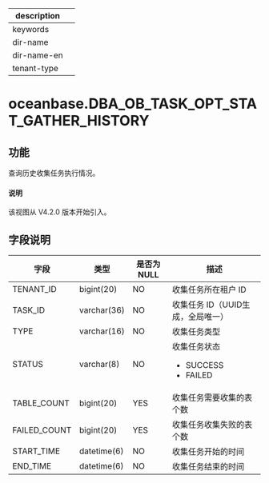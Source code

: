 |description||
|---|---|
|keywords||
|dir-name||
|dir-name-en||
|tenant-type||

# oceanbase.DBA_OB_TASK_OPT_STAT_GATHER_HISTORY

## 功能

查询历史收集任务执行情况。

<main id="notice" type='explain'>
  <h4>说明</h4>
  <p>该视图从 V4.2.0 版本开始引入。</p>
</main>

## 字段说明

| **字段** | **类型** | **是否为 NULL** | **描述** |
| --- | --- | --- | --- |
| TENANT_ID | bigint(20) | NO | 收集任务所在租户 ID |
| TASK_ID | varchar(36) | NO | 收集任务 ID（UUID生成，全局唯一） |
| TYPE | varchar(16) | NO | 收集任务类型 |
| STATUS | varchar(8) | NO | 收集任务状态<ul><li>SUCCESS   </li><li>FAILED  </li></ul>|
| TABLE_COUNT | bigint(20) | YES | 收集任务需要收集的表个数 |
| FAILED_COUNT | bigint(20) | YES | 收集任务收集失败的表个数 |
| START_TIME | datetime(6) | NO | 收集任务开始的时间 |
| END_TIME | datetime(6) | NO | 收集任务结束的时间 |
